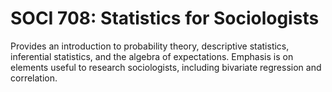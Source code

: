 # SOCI 708: Statistics for Sociologists

Provides an introduction to probability theory, descriptive statistics, inferential statistics, and the algebra of expectations. Emphasis is on elements useful to research sociologists, including bivariate regression and correlation.